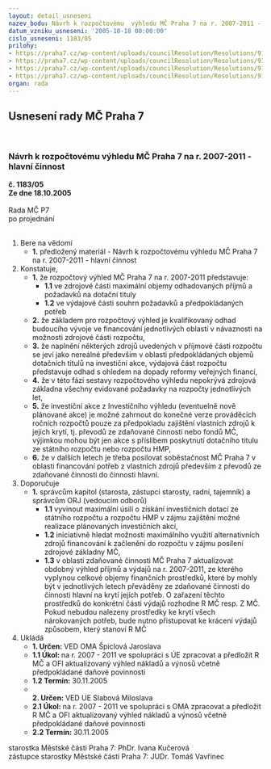 ```yaml
---
layout: detail_usneseni
nazev_bodu: Návrh k rozpočtovému  výhledu MČ Praha 7 na r. 2007-2011 - hlavní činnost
datum_vzniku_usneseni: '2005-10-18 00:00:00'
cislo_usneseni: 1183/05
prilohy:
- https://praha7.cz/wp-content/uploads/councilResolution/Resolutions/9192/55-d%c5%afv1v%c3%bdh0611.doc
- https://praha7.cz/wp-content/uploads/councilResolution/Resolutions/9192/55-1na200611.xls
- https://praha7.cz/wp-content/uploads/councilResolution/Resolutions/9192/55-1na200611a.xls
- https://praha7.cz/wp-content/uploads/councilResolution/Resolutions/9192/55-inv20062016.xls
organ: rada
---
```

<div id="ucUsn_pList" class="usn">
	<span><h2>Usnesení rady MČ Praha 7 </h2>
<br></span><div class="standBody">
<span><h3>Návrh k rozpočtovému  výhledu MČ Praha 7 na r. 2007-2011 - hlavní činnost</h3></span><div class="center">
		<strong>č. 1183/05</strong><br>
	</div>
<div class="center">
		<strong>Ze dne 18.10.2005</strong><br><br>
	</div>Rada MČ P7<br> po projednání<br><br><ol>
<li>Bere na vědomí<ul><li>
<strong>1.</strong> předložený materiál - Návrh k rozpočtovému  výhledu MČ Praha 7 na r. 2007-2011 - hlavní činnost</li></ul>
</li>
<li>Konstatuje,<ul>
<li>
<strong>1.</strong> že rozpočtový výhled MČ Praha 7 na r. 2007-2011 představuje:<ul>
<li>
<strong>1.1</strong> ve zdrojové části maximální objemy odhadovaných příjmů a požadavků na dotační tituly</li>
<li>
<strong>1.2</strong> ve výdajové části  souhrn požadavků  a předpokládaných potřeb</li>
</ul>
</li>
<li>
<strong>2.</strong> že základem pro rozpočtový výhled je kvalifikovaný odhad budoucího vývoje ve financování jednotlivých oblastí v návaznosti na možnosti zdrojové části rozpočtu,</li>
<li>
<strong>3.</strong> že naplnění některých zdrojů uvedených v příjmové části rozpočtu se jeví jako nereálné především v oblasti předpokládaných objemů dotačních titulů na investiční  akce, výdajová část rozpočtu představuje odhad s ohledem na dopady reformy veřejných financí,</li>
<li>
<strong>4.</strong> že v této fázi sestavy rozpočtového výhledu nepokrývá zdrojová základna všechny evidované požadavky na rozpočty jednotlivých let, </li>
<li>
<strong>5.</strong> že investiční akce z Investičního výhledu (eventuelně  nově plánované akce) je možné zahrnout do konečné verze prováděcích ročních rozpočtů pouze za předpokladu zajištění vlastních zdrojů k jejich krytí, tj. převodů ze zdaňované činnosti nebo fondů MČ, výjimkou mohou být jen akce s příslibem poskytnutí dotačního titulu ze státního rozpočtu nebo rozpočtu HMP, </li>
<li>
<strong>6.</strong> že v dalších letech je třeba posilovat soběstačnost MČ Praha 7 v oblasti financování potřeb z vlastních zdrojů především z převodů ze zdaňované činnosti do činnosti hlavní.</li>
</ul>
</li>
<li>Doporučuje<ul><li>
<strong>1.</strong> správcům kapitol (starosta, zástupci starosty, radní, tajemník) a správcům ORJ (vedoucím odborů) <ul>
<li>
<strong>1.1</strong> vyvinout maximální úsilí o získání investičních dotací ze státního rozpočtu a rozpočtu HMP v zájmu zajištění možné realizace plánovaných  investičních akcí,</li>
<li>
<strong>1.2</strong> iniciativně hledat možnosti maximálního využití alternativních zdrojů financování k začlenění do rozpočtu  v zájmu posílení zdrojové základny MČ,</li>
<li>
<strong>1.3</strong> v oblasti zdaňované činnosti MČ Praha 7 aktualizovat obdobný výhled příjmů a výdajů na r. 2007-2011, ze kterého vyplynou celkové objemy finančních prostředků, které by mohly být v jednotlivých letech převáděny ze zdaňované činnosti do činnosti hlavní  na krytí jejích potřeb. O zařazení těchto prostředků do konkrétní části výdajů rozhodne R MČ resp. Z MČ. Pokud nebudou nalezeny prostředky ke krytí všech nárokovaných potřeb, bude nutno přistupovat ke krácení výdajů způsobem, který stanoví R MČ </li>
</ul>
</li></ul>
</li>
<li>Ukládá<ul>
<li>
<strong>1. Určen: </strong>VED OMA Špiclová Jaroslava</li>
<li>
<strong>1.1 Úkol: </strong>na r. 2007 - 2011 ve spolupráci s ÚE zpracovat a předložit R MČ a OFI aktualizovaný výhled nákladů a výnosů včetně předpokládané daňové povinnosti </li>
<li>
<strong>1.2 Termín: </strong>30.11.2005</li>
<li>
<strong><br>2. Určen: </strong>VED UE Slabová Miloslava</li>
<li>
<strong>2.1 Úkol: </strong>na r. 2007 - 2011 ve spolupráci s OMA zpracovat a předložit R MČ a OFI aktualizovaný výhled nákladů a výnosů včetně předpokládané daňové povinnosti </li>
<li>
<strong>2.2 Termín: </strong>30.11.2005</li>
</ul>
</li>
</ol>starostka Městské části Praha 7: PhDr. Ivana Kučerová<br>zástupce starostky Městské části Praha 7: JUDr. Tomáš Vavřinec 
</div>
</div>